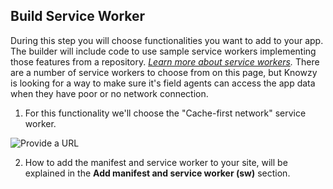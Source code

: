 
## Build Service Worker

During this step you will choose functionalities you want to add to your app. The builder will include code to use sample service workers implementing those features from a repository. *[Learn more about service workers](https://docs.pwabuilder.com/what/is/a/pwa/2018/02/03/what-is-a-service-worker.html).*
There are a number of service workers to choose from on this page, but Knowzy is looking for a way to make sure it's field agents can access the app data when they have poor or no network connection.

1. For this functionality we'll choose the "Cache-first network" service worker.

![Provide a URL](/Media/Picture25.jpg)


2. How to add the manifest and service worker to your site, will be explained in the **Add manifest and service worker (sw)** section.  

